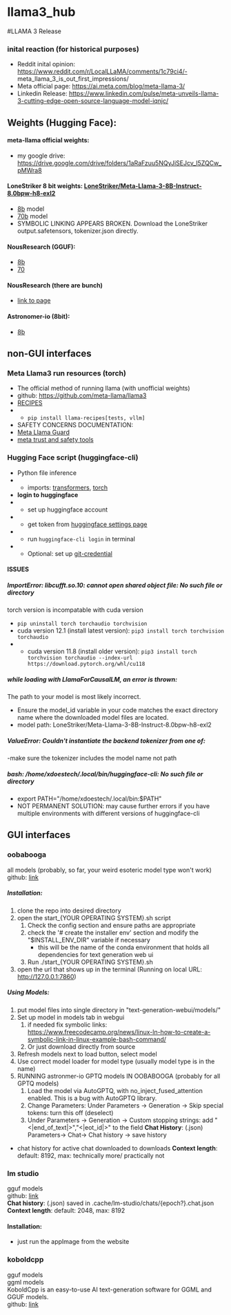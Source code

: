 # llama3_hub
#LLAMA 3 Release 
### inital reaction (for historical purposes)
- Reddit inital opinion: https://www.reddit.com/r/LocalLLaMA/comments/1c79ci4/- meta_llama_3_is_out_first_impressions/
- Meta official page: https://ai.meta.com/blog/meta-llama-3/ 
- Linkedin Release: https://www.linkedin.com/pulse/meta-unveils-llama-3-cutting-edge-open-source-language-model-iqnjc/

## Weights (Hugging Face):
#### meta-llama official weights: 
- my google drive: https://drive.google.com/drive/folders/1aRaFzuu5NQyJiSEJcv_I5ZQCw_pMWra8
#### LoneStriker 8 bit weights: [LoneStriker/Meta-Llama-3-8B-Instruct-8.0bpw-h8-exl2](https://huggingface.co/LoneStriker/Meta-Llama-3-8B-Instruct-8.0bpw-h8-exl2/discussions/1) 
- [8b](https://huggingface.co/LoneStriker/Meta-Llama-3-8B-Instruct-8.0bpw-h8-exl2) model
- [70b](https://huggingface.co/LoneStriker/Meta-Llama-3-70B-Instruct-2.25bpw-h6-exl2) model
- SYMBOLIC LINKING APPEARS BROKEN. Download the LoneStriker output.safetensors, tokenizer.json directly. 
#### NousResearch (GGUF): 
- [8b](https://huggingface.co/NousResearch/Meta-Llama-3-8B-Instruct-GGUF)
- [70](https://huggingface.co/NousResearch/Meta-Llama-3-70B-Instruct-GGUF)
#### NousResearch (there are bunch)
- [link to page](https://huggingface.co/NousResearch)
#### Astronomer-io (8bit):
- [8b](https://huggingface.co/astronomer-io/Llama-3-8B-Instruct-GPTQ-8-Bit/tree/main)

## non-GUI interfaces
### Meta Llama3 run resources (torch)
- The official method of running llama (with unofficial weights)
- github: https://github.com/meta-llama/llama3
- [RECIPES](https://github.com/meta-llama/llama-recipes)
- - `pip install llama-recipes[tests, vllm]`
- SAFETY CONCERNS DOCUMENTATION:
- [Meta Llama Guard](https://github.com/meta-llama/llama-recipes/tree/main/recipes/responsible_ai)
- [meta trust and safety tools](https://llama.meta.com/trust-and-safety/)

### Hugging Face script (huggingface-cli)
- Python file inference
- - imports: [transformers](https://pypi.org/project/transformers/), [torch](https://pypi.org/project/torch/)
- **login to huggingface**
- - set up huggingface account
- - get token from [huggingface settings page](https://huggingface.co/settings/tokens)
- - run `huggingface-cli login` in terminal
- - Optional: set up [git-credential](https://git-scm.com/book/en/v2/Git-Tools-Credential-Storage)

#### ISSUES
##### **ImportError: libcufft.so.10: cannot open shared object file: No such file or directory**
torch version is incompatable with cuda version
- `pip uninstall torch torchaudio torchvision`
- cuda version 12.1 (install latest version): `pip3 install torch torchvision torchaudio`
- - cuda version 11.8 (install older version): `pip3 install torch torchvision torchaudio --index-url https://download.pytorch.org/whl/cu118`
##### **while loading with LlamaForCausalLM, an error is thrown:**
The path to your model is most likely incorrect. 
- Ensure the model_id variable in your code matches the exact directory name where the downloaded model files are located.
- model path: LoneStriker/Meta-Llama-3-8B-Instruct-8.0bpw-h8-exl2
##### **ValueError: Couldn't instantiate the backend tokenizer from one of:**
-make sure the tokenizer includes the model name not path
##### **bash: /home/xdoestech/.local/bin/huggingface-cli: No such file or directory**
- export PATH="/home/xdoestech/.local/bin:$PATH"
- NOT PERMANENT SOLUTION: may cause further errors if you have multiple environments with different versions of huggingface-cli

## GUI interfaces
### oobabooga
all models (probably, so far, your weird esoteric model type won't work)<br>
github: [link](https://github.com/oobabooga/text-generation-webui)
##### Installation: 
1. clone the repo into desired directory
2. open the start_{YOUR OPERATING SYSTEM}.sh script
    1. Check the config section and ensure paths are appropriate
    2. check the '# create the installer env' section and modify the "$INSTALL_ENV_DIR" variable if necessary
       - this will be the name of the conda environment that holds all dependencies for text generation web ui
    3.  Run ./start_{YOUR OPERATING SYSTEM}.sh
3. open the url that shows up in the terminal (Running on local URL:  http://127.0.0.1:7860)
##### Using Models: 
1. put model files into single directory in "text-generation-webui/models/"
2. Set up model in models tab in webgui 
    1. if needed fix symbolic links: https://www.freecodecamp.org/news/linux-ln-how-to-create-a-symbolic-link-in-linux-example-bash-command/
    2. Or just download directly from source
3. Refresh models next to load button, select model
4. Use correct model loader for model type (usually model type is in the name)
5. RUNNING astronmer-io GPTQ models IN OOBABOOGA (probably for all GPTQ models)
    1. Load the model via AutoGPTQ, with no_inject_fused_attention enabled. This is a bug with AutoGPTQ library.
    2. Change Parameters: Under Parameters -> Generation -> Skip special tokens: turn this off (deselect)
    3. Under Parameters -> Generation -> Custom stopping strings: add "<|end_of_text|>","<|eot_id|>" to the field
**Chat History**: (.json) Parameters-> Chat-> Chat history -> save history
- chat history for active chat downloaded to downloads
**Context length**: default: 8192, max: technically more/ practically not
### lm studio
gguf models<br>
github: [link](https://lmstudio.ai/)<br>
**Chat history**: (.json) saved in .cache/lm-studio/chats/{epoch?}.chat.json
**Context length**: default: 2048, max: 8192
#### Installation: 
- just run the appImage from the website
### koboldcpp
gguf models<br>ggml models<br>
KoboldCpp is an easy-to-use AI text-generation software for GGML and GGUF models.<br>
github: [link](https://github.com/LostRuins/koboldcpp)